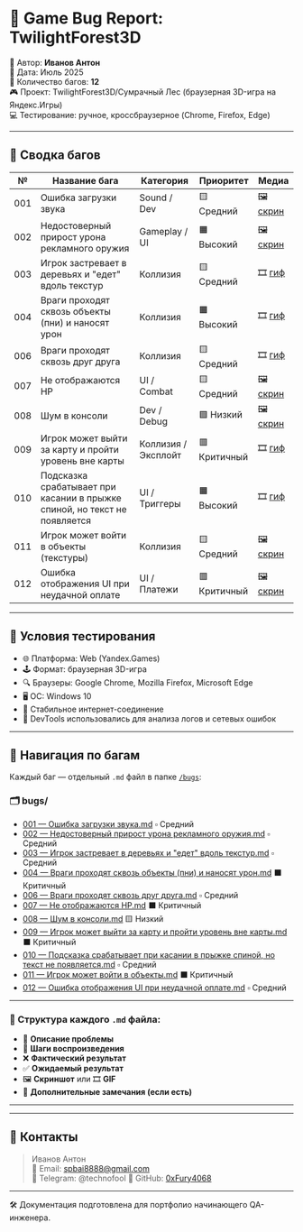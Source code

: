 # 🐛 Game Bug Report: TwilightForest3D  
👤 Автор: **Иванов Антон**  
📅 Дата: Июль 2025  
📁 Количество багов: **12**  
🎮 Проект: TwilightForest3D/Сумрачный Лес (браузерная 3D-игра на Яндекс.Игры)  
💻 Тестирование: ручное, кроссбраузерное (Chrome, Firefox, Edge)

---

## 📌 Сводка багов

| №   | Название бага                                                                 | Категория        | Приоритет    | Медиа |
|-----|--------------------------------------------------------------------------------|------------------|--------------|--------|
| 001 | Ошибка загрузки звука                                                         | Sound / Dev      | 🟨 Средний   | 🖼️ [скрин](assets/screens/console-sound-error.png) |
| 002 | Недостоверный прирост урона рекламного оружия                                 | Gameplay / UI    | 🟧 Высокий   | 🖼️ [скрин](assets/screens/ad-weapon-damage-bug.png) |
| 003 | Игрок застревает в деревьях и "едет" вдоль текстур                            | Коллизия         | 🟨 Средний | 🎞️ [гиф](assets/gifs/player-stuck-collision.gif) |
| 004 | Враги проходят сквозь объекты (пни) и наносят урон                            | Коллизия         | 🟧 Высокий   | 🎞️ [гиф](assets/gifs/enemy_coll.gif) |
| 006 | Враги проходят сквозь друг друга                                              | Коллизия         | 🟨 Средний   | 🎞️ [гиф](assets/gifs/enemy_bug1.gif) |
| 007 | Не отображаются HP                                                            | UI / Combat      | 🟨 Средний   | 🖼️ [скрин](assets/screens/enemy_hp.jpg) |
| 008 | Шум в консоли                                                                 | Dev / Debug      | 🟩 Низкий    | 🖼️ [скрин](assets/screens/console_bug.jpg) |
| 009 | Игрок может выйти за карту и пройти уровень вне карты                         | Коллизия / Эксплойт | 🟥 Критичный | 🎞️ [гиф](assets/gifs/exit_bug.gif) |
| 010 | Подсказка срабатывает при касании в прыжке спиной, но текст не появляется     | UI / Триггеры    | 🟧 Высокий   | 🎞️ [гиф](assets/gifs/q_bug.gif) |
| 011 | Игрок может войти в объекты (текстуры)                                         | Коллизия         | 🟨 Средний   | 🖼️ [скрин](assets/screens/text.jpg) |
| 012 | Ошибка отображения UI при неудачной оплате                                    | UI / Платежи     | 🟥 Критичный   | 🖼️ [скрин](assets/screens/pay_bug.jpg) |

---

## 🧪 Условия тестирования

- 🌐 Платформа: Web (Yandex.Games)
- 🕹️ Формат: браузерная 3D-игра
- 🔍 Браузеры: Google Chrome, Mozilla Firefox, Microsoft Edge
- 🖥️ ОС: Windows 10
- 📶 Стабильное интернет-соединение
- 📂 DevTools использовались для анализа логов и сетевых ошибок

---

## 📁 Навигация по багам

Каждый баг — отдельный `.md` файл в папке [`/bugs`](./bugs):

### 🗂️ bugs/

- [001 — Ошибка загрузки звука.md](./bugs/001%20—%20Ошибка%20загрузки%20звука.md) ▫️ Средний  
- [002 — Недостоверный прирост урона рекламного оружия.md](./bugs/002%20—%20Недостоверный%20прирост%20урона%20рекламного%20оружия.md) ▫️ Средний  
- [003 — Игрок застревает в деревьях и "едет" вдоль текстур.md](./bugs/003%20—%20Игрок%20застревает%20в%20деревьях%20и%20%22едет%22%20вдоль%20текстур.md) ▫️ Средний  
- [004 — Враги проходят сквозь объекты (пни) и наносят урон.md](./bugs/004%20—%20Враги%20проходят%20сквозь%20объекты%20(пни)%20и%20наносят%20урон.md) ⬛ Критичный  
- [006 — Враги проходят сквозь друг друга.md](./bugs/006%20—%20Враги%20проходят%20сквозь%20друг%20друга.md) ▫️ Средний  
- [007 — Не отображаются HP.md](./bugs/007%20—%20Не%20отображаются%20HP.md) ⬛ Критичный  
- [008 — Шум в консоли.md](./bugs/008%20—%20Шум%20в%20консоли.md) 🟨 Низкий  
- [009 — Игрок может выйти за карту и пройти уровень вне карты.md](./bugs/009%20—%20Игрок%20может%20выйти%20за%20карту%20и%20пройти%20уровень%20вне%20карты.md) ⬛ Критичный  
- [010 — Подсказка срабатывает при касании в прыжке спиной, но текст не появляется.md](./bugs/010%20—%20Подсказка%20срабатывает%20при%20касании%20в%20прыжке%20спиной,%20но%20текст%20не%20появляется.md) ▫️ Средний  
- [011 — Игрок может войти в объекты.md](./bugs/011-player-can-enter-geometry.md) ⬛ Критичный  
- [012 — Ошибка отображения UI при неудачной оплате.md](./bugs/012—bug-with-pay.md) ▫️ Средний

---

### 📑 Структура каждого `.md` файла:

- 📌 **Описание проблемы**
- 🔁 **Шаги воспроизведения**
- ❌ **Фактический результат**
- ✅ **Ожидаемый результат**
- 🖼️ **Скриншот** или 🎞️ **GIF**
- 🧩 **Дополнительные замечания (если есть)**

---


---

## 📣 Контакты

> Иванов Антон  
> 📧 Email: spbai8888@gmail.com  
> 💬 Telegram: @technofool
> 🐙 GitHub: [0xFury4068](https://github.com/0xFury4068)

---

🛠️ Документация подготовлена для портфолио начинающего QA-инженера.  


